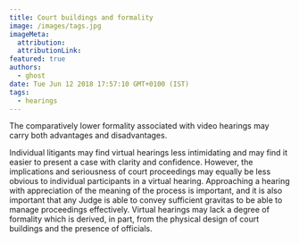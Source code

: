 ```yaml
---
title: Court buildings and formality
image: /images/tags.jpg
imageMeta:
  attribution:
  attributionLink:
featured: true
authors:
  - ghost
date: Tue Jun 12 2018 17:57:10 GMT+0100 (IST)
tags:
  - hearings
---
```


The comparatively lower formality associated with video hearings may carry both advantages and disadvantages.

Individual litigants may find virtual hearings less intimidating and may find it easier to present a case with clarity and confidence. 
However, the implications and seriousness of court proceedings may equally be less obvious to individual participants in a virtual hearing. Approaching a hearing with appreciation of the meaning of the process is important, and it is also important that any Judge is able to convey sufficient gravitas to be able to manage proceedings effectively. Virtual hearings may lack a degree of formality which is derived, in part, from the physical design of court buildings and the presence of officials.
